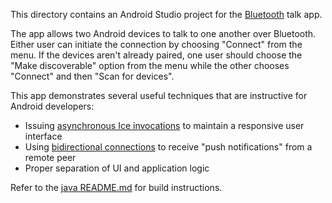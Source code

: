 This directory contains an Android Studio project for the [Bluetooth][1]
talk app.

The app allows two Android devices to talk to one another over Bluetooth.
Either user can initiate the connection by choosing "Connect" from the
menu. If the devices aren't already paired, one user should choose the
"Make discoverable" option from the menu while the other chooses "Connect"
and then "Scan for devices".

This app demonstrates several useful techniques that are instructive for
Android developers:

 * Issuing [asynchronous Ice invocations][2] to maintain a responsive user
   interface
 * Using [bidirectional connections][3] to receive "push notifications" from
   a remote peer
 * Proper separation of UI and application logic

Refer to the [java README.md](../../README.md) for build instructions.

[1]: https://doc.zeroc.com/display/Ice37/IceBT
[2]: https://doc.zeroc.com/display/Ice37/Asynchronous+Method+Invocation+%28AMI%29+in+Java
[3]: https://doc.zeroc.com/ice/3.7/client-server-features/connection-management/bidirectional-connections
